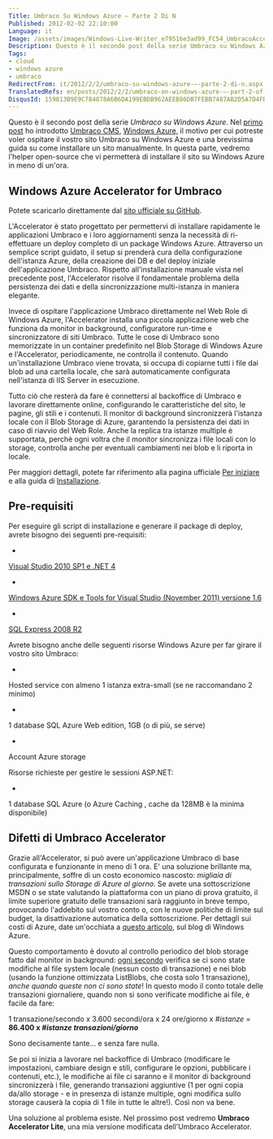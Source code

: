 ```yaml
---
Title: Umbraco Su Windows Azure – Parte 2 Di N
Published: 2012-02-02 22:10:00
Language: it
Image: /assets/images/Windows-Live-Writer_e79516e3ad99_FC54_UmbracoAcceleratorArchitecture%5B7%5D_thumb.png
Description: Questo è il secondo post della serie Umbraco su Windows Azure . Nel primo post ho introdotto Umbraco CMS , Windows Azure , il motivo per cui potreste voler ospitare il vostro sito Umbraco su Windows Azure e una brevissima guida su come installare un sito manualmente. In questa parte, vedremo l'helper open-source che vi permetterà di installare il sito su Windows Azure in meno di un'ora. Windows Azure Accelerator for Umbraco Potete scaricarlo direttamente dal sito ufficiale su GitHub .
Tags:
- cloud
- windows azure
- umbraco
RedirectFrom: it/2012/2/2/umbraco-su-windows-azure-–-parte-2-di-n.aspx
TranslatedRefs: en/posts/2012/2/2/umbraco-on-windows-azure-–-part-2-of-n.md
DisqusId: 159813B9E9C784878A6B6DA199EBDB962AEEB86DB7FEBB7487AB2D5A7D4FDAD1
---
```

Questo è il secondo post della serie *Umbraco su Windows Azure*. Nel <a href="/it/2012/1/31/umbraco-su-windows-azure-%E2%80%93-parte-1-di-n.aspx"> primo post</a> ho introdotto <a href="http://umbraco.org" target="_blank">Umbraco CMS</a>, <a href="http://www.windowsazure.com" target="_blank">Windows Azure</a>, il motivo per cui potreste voler ospitare il vostro sito Umbraco su Windows Azure e una brevissima guida su come installare un sito manualmente. In questa parte, vedremo l'helper open-source che vi permetterà di installare il sito su Windows Azure in meno di un'ora.

## Windows Azure Accelerator for Umbraco

Potete scaricarlo direttamente dal <a href="https://github.com/WindowsAzure-Accelerators/wa-accelerator-umbraco"> sito ufficiale su GitHub</a>.

L'Accelerator è stato progettato per permettervi di installare rapidamente le applicazioni Umbraco e i loro aggiornamenti senza la necessità di ri-effettuare un deploy completo di un package Windows Azure. Attraverso un semplice script guidato, il setup si prenderà cura della configurazione dell'istanza Azure, della creazione dei DB e del deploy iniziale dell'applicazione Umbraco. Rispetto all'installazione manuale vista nel precedente post, l'Accelerator risolve il fondamentale problema della persistenza dei dati e della sincronizzazione multi-istanza in maniera elegante.

Invece di ospitare l'applicazione Umbraco direttamente nel Web Role di Windows Azure, l'Accelerator installa una piccola applicazione web che funziona da monitor in background, configuratore run-time e sincronizzatore di siti Umbraco. Tutte le cose di Umbraco sono memorizzate in un container predefinito nel Blob Storage di Windows Azure e l'Accelerator, periodicamente, ne controlla il contenuto. Quando un'installazione Umbraco viene trovata, si occupa di copiarne tutti i file dai blob ad una cartella locale, che sarà automaticamente configurata nell'istanza di IIS Server in esecuzione.

Tutto ciò che resterà da fare è connettersi al backoffice di Umbraco e lavorare direttamente online, configurando le caratteristiche del sito, le pagine, gli stili e i contenuti. Il monitor di background sincronizzerà l'istanza locale con il Blob Storage di Azure, garantendo la persistenza dei dati in caso di riavvio del Web Role. Anche la replica tra istanze multiple è supportata, perchè ogni voltra che il monitor sincronizza i file locali con lo storage, controlla anche per eventuali cambiamenti nei blob e li riporta in locale.

Per maggiori dettagli, potete far riferimento alla pagina ufficiale <a href="https://github.com/WindowsAzure-Accelerators/wa-accelerator-umbraco/wiki/Getting-Started"> Per iniziare</a> e alla guida di <a href="https://github.com/WindowsAzure-Accelerators/wa-accelerator-umbraco/wiki/Deployment"> Installazione</a>.

## Pre-requisiti

Per eseguire gli script di installazione e generare il package di deploy, avrete bisogno dei seguenti pre-requisiti:

*   

<a href="http://msdn.microsoft.com/vstudio/products/">Visual Studio 2010 SP1 e .NET 4</a>

*   

<a href="http://www.windowsazure.com">Windows Azure SDK e Tools for Visual Studio (November 2011) versione 1.6</a>

*   

<a href="http://www.microsoft.com/express/sql/download/">SQL Express 2008 R2</a>

Avrete bisogno anche delle seguenti risorse Windows Azure per far girare il vostro sito Umbraco:

*   

Hosted service con almeno 1 istanza extra-small (se ne raccomandano 2 minimo)

*   

1 database SQL Azure Web edition, 1GB (o di più, se serve)

*   

Account Azure storage

Risorse richieste per gestire le sessioni ASP.NET:

*   

1 database SQL Azure (o Azure Caching , cache da 128MB è la minima disponibile)

## Difetti di Umbraco Accelerator

Grazie all'Accelerator, si può avere un'applicazione Umbraco di base configurata e funzionante in meno di 1 ora. E' una soluzione brillante ma, principalmente, soffre di un costo economico nascosto: *migliaia di transazioni sullo Storage di Azure al giorno*. Se avete una sottoscrizione MSDN o se state valutando la piattaforma con un piano di prova gratuito, il limite superiore gratuito delle transazioni sarà raggiunto in breve tempo, provocando l'addebito sul vostro conto o, con le nuove politiche di limite sul budget, la disattivazione automatica della sottoscrizione. Per dettagli sui costi di Azure, date un'occhiata a <a href="http://blogs.msdn.com/b/windowsazurestorage/archive/2010/07/09/understanding-windows-azure-storage-billing-bandwidth-transactions-and-capacity.aspx" target="_blank">questo articolo</a>, sul blog di Windows Azure.

Questo comportamento è dovuto al controllo periodico del blob storage fatto dal monitor in background: <span style="text-decoration: underline;">ogni secondo</span> verifica se ci sono state modifiche al file system locale (nessun costo di transazione) e nei blob (usando la funzione ottimizzata ListBlobs, che costa solo 1 transazione), *anche quando queste non ci sono state*! In questo modo il conto totale delle transazioni giornaliere, quando non si sono verificate modifiche ai file, è facile da fare:

1 transazione/secondo x 3.600 secondi/ora x 24 ore/giorno x *#istanze* = **86.400 x *#istanze transazioni/giorno***

Sono decisamente tante… e senza fare nulla.

Se poi si inizia a lavorare nel backoffice di Umbraco (modificare le impostazioni, cambiare design e stili, configurare le opzioni, pubblicare i contenuti, etc.), le modifiche ai file ci saranno e il monitor di background sincronizzerà i file, generando transazioni aggiuntive (1 per ogni copia da/allo storage - e in presenza di istanze multiple, ogni modifica sullo storage causerà la copia di 1 file in tutte le altre!). Così non va bene.

Una soluzione al problema esiste. Nel prossimo post vedremo **Umbraco Accelerator Lite**, una mia versione modificata dell'Umbraco Accelerator.